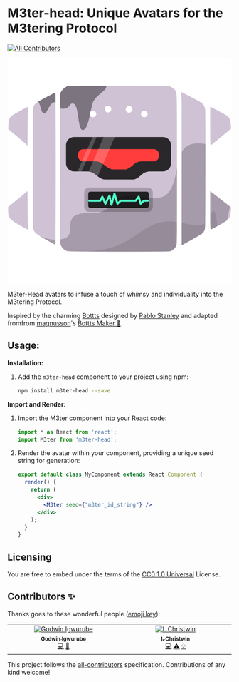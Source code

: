 # M3ter-head: Unique Avatars for the M3tering Protocol
<!-- ALL-CONTRIBUTORS-BADGE:START - Do not remove or modify this section -->
[![All Contributors](https://img.shields.io/badge/all_contributors-2-silver.svg?style=flat-square)](#contributors-)
<!-- ALL-CONTRIBUTORS-BADGE:END -->

<p align="center"><img src='./M3ter-head.svg'/></p>
M3ter-Head avatars to infuse a touch of whimsy and individuality into the M3tering Protocol.

Inspired by the charming [Bottts](https://bottts.com/) designed by [Pablo Stanley](https://twitter.com/pablostanley) and adapted fromfrom [magnusson](https://github.com/magnusson/bottts-maker)'s [Bottts Maker 🤖](https://github.com/magnusson/bottts-maker).


## Usage:

**Installation:**

1. Add the `m3ter-head` component to your project using npm:

   ```bash
   npm install m3ter-head --save
   ```

**Import and Render:**

1. Import the M3ter component into your React code:

   ```javascript
   import * as React from 'react';
   import M3ter from 'm3ter-head';
   ```

2. Render the avatar within your component, providing a unique seed string for generation:

   ```jsx
   export default class MyComponent extends React.Component {
     render() {
       return (
         <div>
           <M3ter seed={"m3ter_id_string"} />
         </div>
       );
     }
   }
   ```


## Licensing

You are free to embed under the terms of the [CC0 1.0 Universal](./LICENSE) License.


## Contributors ✨

Thanks goes to these wonderful people ([emoji key](https://allcontributors.org/docs/en/emoji-key)):

<!-- ALL-CONTRIBUTORS-LIST:START - Do not remove or modify this section -->
<!-- prettier-ignore-start -->
<!-- markdownlint-disable -->
<table>
  <tbody>
    <tr>
      <td align="center" valign="top" width="14.28%"><a href="https://github.com/IDEA-godwin"><img src="https://avatars.githubusercontent.com/u/52127638?v=4?s=100" width="100px;" alt="Godwin Igwurube"/><br /><sub><b>Godwin Igwurube</b></sub></a><br /><a href="https://github.com/iChristwin/M3ter-head/commits?author=IDEA-godwin" title="Code">💻</a> <a href="https://github.com/iChristwin/M3ter-head/pulls?q=is%3Apr+reviewed-by%3AIDEA-godwin" title="Reviewed Pull Requests">👀</a></td>
      <td align="center" valign="top" width="14.28%"><a href="https://github.com/iChristwin"><img src="https://avatars.githubusercontent.com/u/52095470?v=4?s=100" width="100px;" alt="I. Christwin"/><br /><sub><b>I. Christwin</b></sub></a><br /><a href="https://github.com/iChristwin/M3ter-head/commits?author=iChristwin" title="Code">💻</a> <a href="https://github.com/iChristwin/M3ter-head/commits?author=iChristwin" title="Tests">⚠️</a> <a href="#example-iChristwin" title="Examples">💡</a></td>
    </tr>
  </tbody>
</table>

<!-- markdownlint-restore -->
<!-- prettier-ignore-end -->

<!-- ALL-CONTRIBUTORS-LIST:END -->

This project follows the [all-contributors](https://github.com/all-contributors/all-contributors) specification. Contributions of any kind welcome!